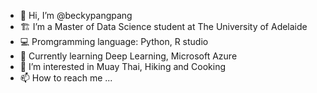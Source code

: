 - 👋 Hi, I’m @beckypangpang
- 🏗️ I’m a Master of Data Science student at The University of Adelaide
- 💻 Promgramming language: Python, R studio
- 🌱 Currently learning Deep Learning, Microsoft Azure
- 👀 I’m interested in Muay Thai, Hiking and Cooking
- 📫 How to reach me ...

<!---
beckypangpang/beckypangpang is a ✨ special ✨ repository because its `README.md` (this file) appears on your GitHub profile.
You can click the Preview link to take a look at your changes.
--->
